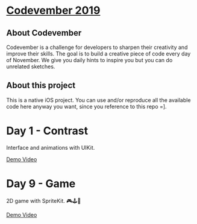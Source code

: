 # [Codevember 2019](http://codevember.xyz)

## About Codevember

Codevember is a challenge for developers to sharpen their creativity and improve their skills. The goal is to build a creative piece of code every day of November. We give you daily hints to inspire you but you can do unrelated sketches.

## About this project

This is a native iOS project. You can use and/or reproduce all the available code here anyway you want, since you reference to this repo =].

# Day 1 - Contrast

Interface and animations with UIKit.

[Demo Video](https://www.linkedin.com/posts/renan-germano_codevember-contrast-day1-activity-6598731687042134016-a5Ao)

# Day 9 - Game

2D game with SpriteKit. 🎮🕹👾

[Demo Video](https://www.linkedin.com/posts/renan-germano_codevember-game-day9-activity-6601186574380126208-Odgy)
